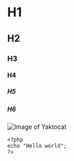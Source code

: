 # H1
## H2
### H3
#### H4
##### H5
##### H6


![Image of Yaktocat](https://octodex.github.com/images/yaktocat.png)


```
<?php 
echo "Hello world";
?>
```
